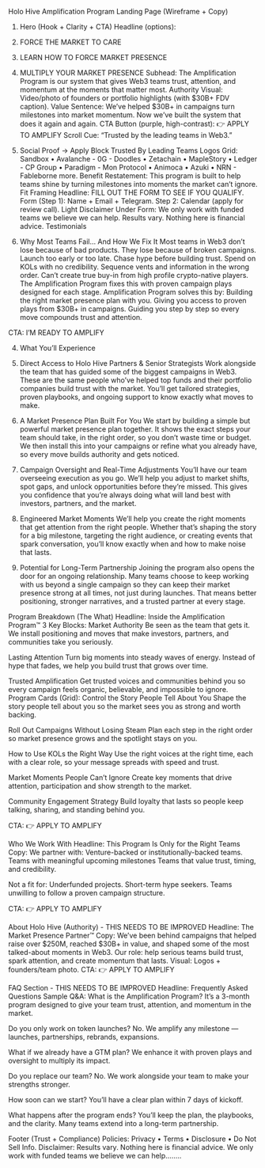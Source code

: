 Holo Hive Amplification Program Landing Page (Wireframe + Copy)

1. Hero (Hook + Clarity + CTA)
Headline (options):
1. FORCE THE MARKET TO CARE 
2. LEARN HOW TO FORCE MARKET PRESENCE
2. MULTIPLY YOUR MARKET PRESENCE
Subhead:
The Amplification Program is our system that gives Web3 teams trust, attention, and momentum at the moments that matter most.
Authority Visual:
 Video/photo of founders or portfolio highlights (with $30B+ FDV caption).
Value Sentence:
We’ve helped $30B+ in campaigns turn milestones into market momentum. Now we’ve built the system that does it again and again.
CTA Button (purple, high-contrast):
 👉 APPLY TO AMPLIFY
Scroll Cue:
 “Trusted by the leading teams in Web3.”



2. Social Proof → Apply Block
Trusted By Leading Teams Logos Grid: Sandbox • Avalanche - 0G -  Doodles • Zetachain • MapleStory • Ledger - CP Group • Paradigm - Mon Protocol • Animoca • Azuki • NRN - Fableborne more.
Benefit Restatement:
This program is built to help teams shine by turning milestones into moments the market can’t ignore.
Fit Framing Headline:
FILL OUT THE FORM TO SEE IF YOU QUALIFY.
Form (Step 1): Name + Email + Telegram.
 Step 2: Calendar (apply for review call).
Light Disclaimer Under Form:
We only work with funded  teams we believe we can help. Results vary. Nothing here is financial advice.
Testimonials



3. Why Most Teams Fail… And How We Fix It
Most teams in Web3 don’t lose because of bad products.
They lose because of broken campaigns.
Launch too early or too late.
Chase hype before building trust.
Spend on KOLs with no credibility.
Sequence vents and information in the wrong order.
Can’t create true buy-in from high profile crypto-native players.
The Amplification Program fixes this with proven campaign plays designed for each stage.
Amplification Program solves this by:
Building the right market presence plan with you.
Giving you access to proven plays from $30B+ in campaigns.
Guiding you step by step so every move compounds trust and attention.


CTA:  I’M READY TO AMPLIFY 




4. What You’ll Experience 
1. Direct Access to Holo Hive Partners & Senior Strategists
Work alongside the team that has guided some of the biggest campaigns in Web3.
These are the same people who’ve helped top funds and their portfolio companies build trust with the market. You’ll get tailored strategies, proven playbooks, and ongoing support to know exactly what moves to make.

2. A Market Presence Plan Built For You
We start by building a simple but powerful market presence plan together.
 It shows the exact steps your team should take, in the right order, so you don’t waste time or budget.
 We then install this into your campaigns or refine what you already have, so every move builds authority and gets noticed.

3. Campaign Oversight and Real-Time Adjustments
You’ll have our team overseeing execution as you go.
 We’ll help you adjust to market shifts, spot gaps, and unlock opportunities before they’re missed.
 This gives you confidence that you’re always doing what will land best with investors, partners, and the market.

4. Engineered Market Moments
We’ll help you create the right moments that get attention from the right people.
 Whether that’s shaping the story for a big milestone, targeting the right audience, or creating events that spark conversation, you’ll know exactly when and how to make noise that lasts.

5. Potential for Long-Term Partnership
Joining the program also opens the door for an ongoing relationship.
 Many teams choose to keep working with us beyond a single campaign so they can keep their market presence strong at all times, not just during launches.
 That means better positioning, stronger narratives, and a trusted partner at every stage.



Program Breakdown (The What)
Headline:
Inside the Amplification Program™
3 Key Blocks:
Market Authority
Be seen as the team that gets it. We install positioning and moves that make investors, partners, and communities take you seriously.


Lasting Attention
Turn big moments into steady waves of energy. Instead of hype that fades, we help you build trust that grows over time.


Trusted Amplification
Get trusted voices and communities behind you so every campaign feels organic, believable, and impossible to ignore.
Program Cards (Grid):
Control the Story People Tell About You
Shape the story people tell about you so the market sees you as strong and worth backing.


Roll Out Campaigns Without Losing Steam
Plan each step in the right order so market presence grows and the spotlight stays on you.


How to Use KOLs the Right Way
Use the right voices at the right time, each with a clear role, so your message spreads with speed and trust.


Market Moments People Can’t Ignore
Create key moments that drive attention, participation and show strength to the market.


Community Engagement Strategy
Build loyalty that lasts so people keep talking, sharing, and standing behind you.


CTA:
 👉 APPLY TO AMPLIFY



Who We Work With
Headline:
 This Program Is Only for the Right Teams
Copy:
 We partner with:
Venture-backed or institutionally-backed teams.
Teams with meaningful upcoming milestones
Teams that value trust, timing, and credibility.


Not a fit for:
Underfunded projects.
Short-term hype seekers.
Teams unwilling to follow a proven campaign structure.


CTA:
 👉 APPLY TO AMPLIFY

About Holo Hive (Authority) - THIS NEEDS TO BE IMPROVED
Headline:
 The Market Presence Partner™
Copy:
 We’ve been behind campaigns that helped raise over $250M, reached $30B+ in value, and shaped some of the most talked-about moments in Web3.
Our role: help serious teams build trust, spark attention, and create momentum that lasts.
Visual: Logos + founders/team photo.
CTA:
 👉 APPLY TO AMPLIFY




FAQ Section - THIS NEEDS TO BE IMPROVED
Headline:
 Frequently Asked Questions
Sample Q&A:
What is the Amplification Program?
 It’s a 3-month program designed to give your team trust, attention, and momentum in the market.


Do you only work on token launches?
 No. We amplify any milestone — launches, partnerships, rebrands, expansions.


What if we already have a GTM plan?
 We enhance it with proven plays and oversight to multiply its impact.


Do you replace our team?
 No. We work alongside your team to make your strengths stronger.


How soon can we start?
 You’ll have a clear plan within 7 days of kickoff.


What happens after the program ends?
 You’ll keep the plan, the playbooks, and the clarity. Many teams extend into a long-term partnership.




Footer (Trust + Compliance)
Policies: Privacy • Terms • Disclosure • Do Not Sell Info.
Disclaimer: Results vary. Nothing here is financial advice. We only work with funded teams we believe we can help……..




